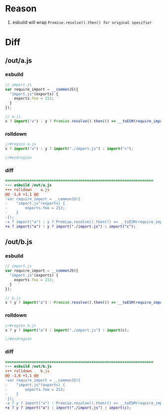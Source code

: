 # Reason
1. esbuild will wrap `Promise.resolve().then() for original specifier`
# Diff
## /out/a.js
### esbuild
```js
// import.js
var require_import = __commonJS({
  "import.js"(exports) {
    exports.foo = 213;
  }
});

// a.js
x ? import("a") : y ? Promise.resolve().then(() => __toESM(require_import())) : import("c");
```
### rolldown
```js
//#region a.js
x ? import("a") : y ? import("./import.js") : import("c");

//#endregion
```
### diff
```diff
===================================================================
--- esbuild	/out/a.js
+++ rolldown	a.js
@@ -1,6 +1,1 @@
-var require_import = __commonJS({
-    "import.js"(exports) {
-        exports.foo = 213;
-    }
-});
-x ? import("a") : y ? Promise.resolve().then(() => __toESM(require_import())) : import("c");
+x ? import("a") : y ? import("./import.js") : import("c");

```
## /out/b.js
### esbuild
```js
// import.js
var require_import = __commonJS({
  "import.js"(exports) {
    exports.foo = 213;
  }
});

// b.js
x ? y ? import("a") : Promise.resolve().then(() => __toESM(require_import())) : import(c);
```
### rolldown
```js
//#region b.js
x ? y ? import("a") : import("./import.js") : import(c);

//#endregion
```
### diff
```diff
===================================================================
--- esbuild	/out/b.js
+++ rolldown	b.js
@@ -1,6 +1,1 @@
-var require_import = __commonJS({
-    "import.js"(exports) {
-        exports.foo = 213;
-    }
-});
-x ? y ? import("a") : Promise.resolve().then(() => __toESM(require_import())) : import(c);
+x ? y ? import("a") : import("./import.js") : import(c);

```